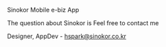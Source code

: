 Sinokor Mobile e-biz App

The question about Sinokor is Feel free to contact me

Designer, AppDev - hspark@sinokor.co.kr
